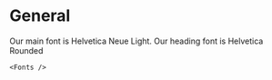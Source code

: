 # General

Our main font is Helvetica Neue Light.
Our heading font is Helvetica Rounded


    <Fonts />
